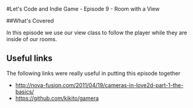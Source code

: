 #Let's Code and Indie Game - Episode 9 - Room with a View

##What's Covered

In this episode we use our view class to follow the player while they are inside of our rooms.

## Useful links

The following links were really useful in putting this episode together

- http://nova-fusion.com/2011/04/19/cameras-in-love2d-part-1-the-basics/
- https://github.com/kikito/gamera

